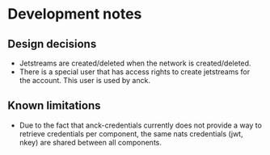 # Development notes

## Design decisions

- Jetstreams are created/deleted when the network is created/deleted.
- There is a special user that has access rights to create jetstreams for the account.
  This user is used by anck.
## Known limitations

- Due to the fact that anck-credentials currently does not provide a way to
  retrieve credentials per component, the same nats credentials (jwt, nkey)
  are shared between all components.
